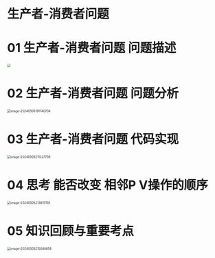 # 生产者-消费者问题



# 01 生产者-消费者问题 问题描述

<img src="https://cvp.oss-cn-shanghai.aliyuncs.com/picgo/202406021925593.png" style="zoom: 50%;" />



# 02 生产者-消费者问题 问题分析

<img src="https://cvp.oss-cn-shanghai.aliyuncs.com/picgo/202405051917951.png" alt="image-20240505191740704" style="zoom:50%;" />



# 03 生产者-消费者问题 代码实现

<img src="https://cvp.oss-cn-shanghai.aliyuncs.com/picgo/202405052113997.png" alt="image-20240505211327738" style="zoom:50%;" />



# 04 思考 能否改变 相邻P V操作的顺序

<img src="https://cvp.oss-cn-shanghai.aliyuncs.com/picgo/202405052138362.png" alt="image-20240505213815158" style="zoom:50%;" />



# 05 知识回顾与重要考点

<img src="https://cvp.oss-cn-shanghai.aliyuncs.com/picgo/202405052150783.png" alt="image-20240505215040658" style="zoom:50%;" />
